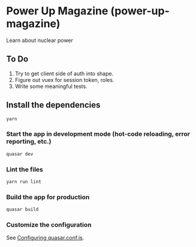 # Power Up Magazine (power-up-magazine)

Learn about nuclear power

## To Do

1. Try to get client side of auth into shape.
2. Figure out vuex for session token, roles.
3. Write some meaningful tests.

## Install the dependencies

```bash
yarn
```

### Start the app in development mode (hot-code reloading, error reporting, etc.)

```bash
quasar dev
```

### Lint the files

```bash
yarn run lint
```

### Build the app for production

```bash
quasar build
```

### Customize the configuration

See [Configuring quasar.conf.js](https://v2.quasar.dev/quasar-cli/quasar-conf-js).
